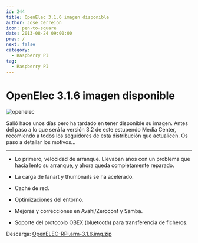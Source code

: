 ```yaml
---
id: 244
title: OpenElec 3.1.6 imagen disponible
author: Jose Cerrejon
icon: pen-to-square
date: 2013-08-24 09:00:00
prev: /
next: false
category:
  - Raspberry PI
tag:
  - Raspberry PI
---
```


# OpenElec 3.1.6 imagen disponible

![openelec](/images/xbmc.jpg)

Salió hace unos días pero ha tardado en tener disponible su imagen. Antes del paso a lo que será la versión 3.2 de este estupendo Media Center, recomiendo a todos los seguidores de esta distribución que actualicen. Os paso a detallar los motivos...

- - -
* Lo primero, velocidad de arranque. Llevaban años con un problema que hacía lento su arranque, y ahora queda completamente reparado.

* La carga de fanart y thumbnails se ha acelerado.

* Caché de red.

* Optimizaciones del entorno.

* Mejoras y correcciones en Avahi/Zeroconf y Samba.

* Soporte del protocolo OBEX (bluetooth) para transferencia de ficheros. 

Descarga: [OpenELEC-RPi.arm-3.1.6.img.zip](http://resources.pichimney.com/OpenELEC/test_images/OpenELEC-RPi.arm-3.1.6.img.zip)